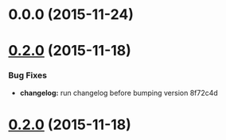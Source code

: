 <a name="0.0.0"></a>
# 0.0.0 (2015-11-24)




<a name="0.2.0"></a>
# [0.2.0](//compare/v0.2.0...v0.2.0) (2015-11-18)


### Bug Fixes

* **changelog:** run changelog before bumping version 8f72c4d



<a name="0.2.0"></a>
# [0.2.0](//compare/v0.2.0...v0.2.0) (2015-11-18)




